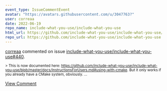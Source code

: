```yaml
---
event_type: IssueCommentEvent
avatar: "https://avatars.githubusercontent.com/u/3047763?"
user: correaa
date: 2022-06-19
repo_name: include-what-you-use/include-what-you-use
html_url: https://github.com/include-what-you-use/include-what-you-use/issues/440
repo_url: https://github.com/include-what-you-use/include-what-you-use
---
```


<a href='https://github.com/correaa' target='_blank'>correaa</a> commented on issue <a href='https://github.com/include-what-you-use/include-what-you-use/issues/440' target='_blank'>include-what-you-use/include-what-you-use#440</a>.

<small>> This is now documented here: https://github.com/include-what-you-use/include-what-you-use/blob/master/docs/InstructionsForUsers.md#using-with-cmake. But it only works if you already have a CMake system, obviously....</small>

<a href='https://github.com/include-what-you-use/include-what-you-use/issues/440' target='_blank'>View Comment</a>